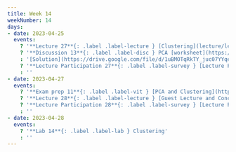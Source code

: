 ```yaml
---
title: Week 14
weekNumber: 14
days:
- date: 2023-04-25
  events:
    ? '**Lecture 27**{: .label .label-lecture } [Clustering](lecture/lec27)'
    ? '**Discussion 13**{: .label .label-disc } PCA [worksheet](https://drive.google.com/file/d/1mqRSBShsdiKqymMf0wfQfwaw-_hJsdcl/view?usp=sharing), [notebook](https://data100.datahub.berkeley.edu/hub/user-redirect/git-pull?repo=https%3A%2F%2Fgithub.com%2FDS-100%2Fsp23&branch=main&urlpath=lab%2Ftree%2Fsp23%2Fdisc%2Fdisc13%2Fdisc13.ipynb)' 
    : '[Solution](https://drive.google.com/file/d/1uBMOTqRkTY_juc07YYqeB-Zxupb4e1EU/view?usp=sharing)'
    ? '**Lecture Participation 27**{: .label .label-survey } [Lecture Participation 27](https://app.sli.do/event/pJisCdewCAuPx7JQfSYx6s/embed/polls/1ebc99d5-4eb2-4496-97a8-66255f710282)'
    : ''
- date: 2023-04-27
  events:
    ? '**Exam prep 11**{: .label .label-vit } [PCA and Clustering](https://drive.google.com/file/d/1TSNKGboLzZPI8K89FbaLgixYPxCHbPxB/view?usp=sharing)'
    ? '**Lecture 28**{: .label .label-lecture } [Guest Lecture and Conclusion](lecture/lec28)'
    ? '**Lecture Participation 28**{: .label .label-survey } [Lecture Participation 28](https://app.sli.do/event/bJxg9w9zAbnY5JfNTGez3f/embed/polls/22c1ceea-eacf-486b-a3d3-7204889af979)'
    : ''
- date: 2023-04-28
  events:
    ? '**Lab 14**{: .label .label-lab } Clustering'
    : ''
---
```

